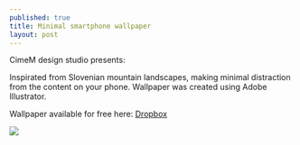 ```yaml
---
published: true
title: Minimal smartphone wallpaper
layout: post
---
```

CimeM design studio presents: 

Inspirated from Slovenian mountain landscapes, making minimal distraction from the content on your phone. Wallpaper was created using Adobe Illustrator.

Wallpaper available for free here: [Dropbox](https://goo.gl/OkAX7G)

![](https://dl.dropboxusercontent.com/s/ynwghv12428z7lx/wpp-promo-insta.png)